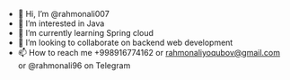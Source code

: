 - 👋 Hi, I’m @rahmonali007
- 👀 I’m interested in Java
- 🌱 I’m currently learning Spring cloud
- 💞️ I’m looking to collaborate on backend web development
- 📫 How to reach me +998916774162 or rahmonaliyoqubov@gmail.com or @rahmonali96 on Telegram

<!---
rahmonali007/rahmonali007 is a ✨ special ✨ repository because its `README.md` (this file) appears on your GitHub profile.
You can click the Preview link to take a look at your changes.
--->
